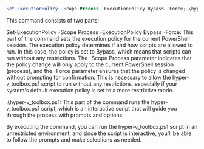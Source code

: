 ```PowerShell
Set-ExecutionPolicy -Scope Process -ExecutionPolicy Bypass -Force;.\hyper-v_toolbox.ps1
```

This command consists of two parts:

Set-ExecutionPolicy -Scope Process -ExecutionPolicy Bypass -Force: This part of the command sets the execution policy for the current PowerShell session. The execution policy determines if and how scripts are allowed to run. In this case, the policy is set to Bypass, which means that scripts can run without any restrictions. The -Scope Process parameter indicates that the policy change will only apply to the current PowerShell session (process), and the -Force parameter ensures that the policy is changed without prompting for confirmation. This is necessary to allow the hyper-v_toolbox.ps1 script to run without any restrictions, especially if your system's default execution policy is set to a more restrictive mode.

.\hyper-v_toolbox.ps1: This part of the command runs the hyper-v_toolbox.ps1 script, which is an interactive script that will guide you through the process with prompts and options.

By executing the command, you can run the hyper-v_toolbox.ps1 script in an unrestricted environment, and since the script is interactive, you'll be able to follow the prompts and make selections as needed.